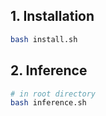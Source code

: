 ## 1. Installation

```bash
bash install.sh
```

## 2. Inference

```bash
# in root directory
bash inference.sh
```

